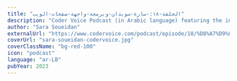 ```yaml
---
title: "الحلقة-١٨:-سارة-سويدان-وبرمجة-واجهة-صفحات-الويب"
description: "Coder Voice Podcast (in Arabic language) featuring the inclusive web design engineer Sara Soueidan"
author: "Sara Soueidan"
externalUrl: "https://www.codervoice.com/podcast/episode/18/%D8%A7%D9%84%D8%AD%D9%84%D9%82%D8%A9-%D9%A1%D9%A8:-%D8%B3%D8%A7%D8%B1%D8%A9-%D8%B3%D9%88%D9%8A%D8%AF%D8%A7%D9%86-%D9%88%D8%A8%D8%B1%D9%85%D8%AC%D8%A9-%D9%88%D8%A7%D8%AC%D9%87%D8%A9-%D8%B5%D9%81%D8%AD%D8%A7%D8%AA-%D8%A7%D9%84%D9%88%D9%8A%D8%A8"
coverUrl: "sara-soueidan-codervoice.jpg"
coverClassName: "bg-red-100"
icon: "podcast"
language: "ar-LB"
pubYear: 2023
---
```

